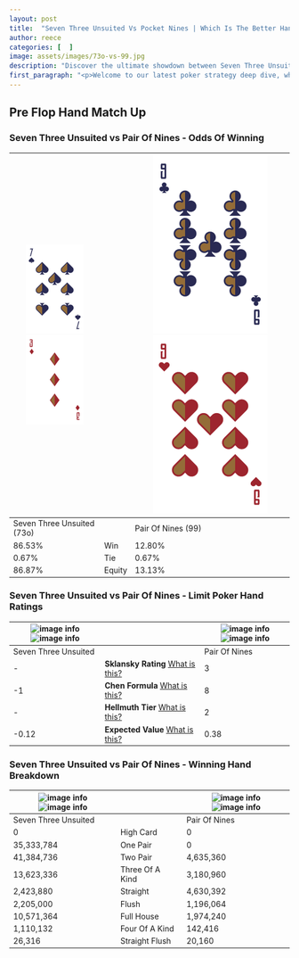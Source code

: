 ```yaml
---
layout: post
title:  "Seven Three Unsuited Vs Pocket Nines | Which Is The Better Hand In Poker? A Complete Guide"
author: reece
categories: [  ]
image: assets/images/73o-vs-99.jpg
description: "Discover the ultimate showdown between Seven Three Unsuited and Pair Of Nines in poker! Uncover the odds, strategies, and scenarios where one hand triumphs over the other. Get ready to up your poker game with this thrilling analysis."
first_paragraph: "<p>Welcome to our latest poker strategy deep dive, where we're pitting two distinct hands against each other in a high-stakes showdown: Seven Three Unsuited vs Pair Of Nines.</p><p>In the dynamic world of poker, every decision counts, and knowing which hand holds the upper hand is key to your success at the table.</p><p>In this article, we'll dissect these two hands, explore the scenarios where one dominates the other, and equip you with the knowledge to make strategic choices that can tip the odds in your favor.</p><p>Get ready to unravel the intriguing dynamics of these poker hands and elevate your game to new heights.</p>"
---
```




[comment]: # (sp0)

## Pre Flop Hand Match Up

<div class="table hand-ratings" markdown="1"> 



### Seven Three Unsuited vs Pair Of Nines - Odds Of Winning


    
| ![image info](assets/images/hand1/7.png) ![image info](assets/images/hand1/3o.png) |  | ![image info](assets/images/hand2/9.png) ![image info](assets/images/hand2/9o.png) |
| -------- | -------- | -------- |
| Seven Three Unsuited (73o) |  | Pair Of Nines (99) |
| 86.53% | Win | 12.80% |
| 0.67% | Tie | 0.67% |
| 86.87% | Equity | 13.13% |




[comment]: # (sp1)



### Seven Three Unsuited vs Pair Of Nines - Limit Poker Hand Ratings


    
| ![image info](https://www.riverpairs.com/assets/images/hand1/7.png) ![image info](https://www.riverpairs.com/assets/images/hand1/3o.png) |  | ![image info](https://www.riverpairs.com/assets/images/hand2/9.png) ![image info](https://www.riverpairs.com/assets/images/hand2/9o.png) |
| -------- | -------- | -------- |
| Seven Three Unsuited |  | Pair Of Nines |
| - | **Sklansky Rating** [What is this?](/sklansky-rating-explained) | 3 |
| -1 | **Chen Formula** [What is this?](/chen-formula-explained) | 8 |
| - | **Hellmuth Tier** [What is this?](/Hellmuth-tier-explained) | 2 |
| -0.12 | **Expected Value** [What is this?](/expected-value-explained) | 0.38 |




[comment]: # (sp2)



### Seven Three Unsuited vs Pair Of Nines - Winning Hand Breakdown


    
| ![image info](https://www.riverpairs.com/assets/images/hand1/7.png) ![image info](https://www.riverpairs.com/assets/images/hand1/3o.png) |  | ![image info](https://www.riverpairs.com/assets/images/hand2/9.png) ![image info](https://www.riverpairs.com/assets/images/hand2/9o.png) |
| -------- | -------- | -------- |
| Seven Three Unsuited |  | Pair Of Nines |
| 0 | High Card | 0 |
| 35,333,784 | One Pair | 0 |
| 41,384,736 | Two Pair | 4,635,360 |
| 13,623,336 | Three Of A Kind | 3,180,960 |
| 2,423,880 | Straight | 4,630,392 |
| 2,205,000 | Flush | 1,196,064 |
| 10,571,364 | Full House | 1,974,240 |
| 1,110,132 | Four Of A Kind | 142,416 |
| 26,316 | Straight Flush | 20,160 |




[comment]: # (sp3)



</div>

[comment]: # (sp4)



[comment]: # (sp5)

